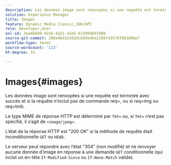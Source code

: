 ```yaml
---
description: Les données image sont renvoyées si une requête est terminée avec succès et si la requête n’inclut pas de commande req=, ou si req=img ou req=tmb.
solution: Experience Manager
title: Images
feature: Dynamic Media Classic,SDK/API
role: Developer,User
exl-id: 3aa46d48-82eb-4a21-a5e5-b33904b97888
source-git-commit: 206e4643e3926cb85b4be2189743578f88180be7
workflow-type: tm+mt
source-wordcount: '113'
ht-degree: 1%

---
```


# Images{#images}

Les données image sont renvoyées si une requête est terminée avec succès et si la requête n’inclut pas de commande req=, ou si req=img ou req=tmb.

Le type MIME de réponse HTTP est déterminé par `fmt=` ou, si `fmt=` n’est pas spécifié, il s’agit de `<image/jpeg>`.

L’état de la réponse HTTP est &quot;200 OK&quot; si la méthode de requête était inconditionnelle `GET` ou `HEAD`.

Le serveur peut répondre avec l’état &quot;304&quot; (non modifié) et ne renvoyer aucune donnée d’image en réponse à une demande `GET` conditionnelle (qui inclut un en-tête `If-Modified-Since` ou `If-None-Match` valide).
